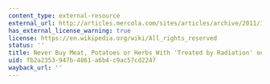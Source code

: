 ```yaml
---
content_type: external-resource
external_url: http://articles.mercola.com/sites/articles/archive/2011/11/05/why-are-your-spices--seasonings-exposed-to-half-a-billion-chest-xrays-worth-of-radiation.aspx
has_external_license_warning: true
license: https://en.wikipedia.org/wiki/All_rights_reserved
status: ''
title: Never Buy Meat, Potatoes or Herbs With 'Treated by Radiation' on the Label
uid: fb2a2353-947b-4861-a6b4-c9ac57cd2247
wayback_url: ''
---
```

